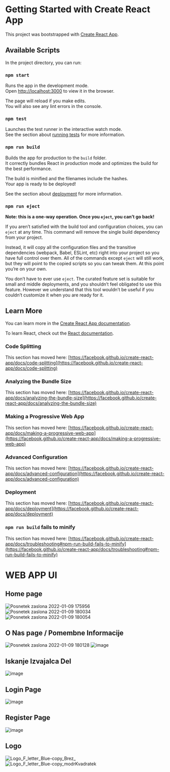 # Getting Started with Create React App

This project was bootstrapped with [Create React App](https://github.com/facebook/create-react-app).

## Available Scripts

In the project directory, you can run:

### `npm start`

Runs the app in the development mode.\
Open [http://localhost:3000](http://localhost:3000) to view it in the browser.

The page will reload if you make edits.\
You will also see any lint errors in the console.

### `npm test`

Launches the test runner in the interactive watch mode.\
See the section about [running tests](https://facebook.github.io/create-react-app/docs/running-tests) for more information.

### `npm run build`

Builds the app for production to the `build` folder.\
It correctly bundles React in production mode and optimizes the build for the best performance.

The build is minified and the filenames include the hashes.\
Your app is ready to be deployed!

See the section about [deployment](https://facebook.github.io/create-react-app/docs/deployment) for more information.

### `npm run eject`

**Note: this is a one-way operation. Once you `eject`, you can’t go back!**

If you aren’t satisfied with the build tool and configuration choices, you can `eject` at any time. This command will remove the single build dependency from your project.

Instead, it will copy all the configuration files and the transitive dependencies (webpack, Babel, ESLint, etc) right into your project so you have full control over them. All of the commands except `eject` will still work, but they will point to the copied scripts so you can tweak them. At this point you’re on your own.

You don’t have to ever use `eject`. The curated feature set is suitable for small and middle deployments, and you shouldn’t feel obligated to use this feature. However we understand that this tool wouldn’t be useful if you couldn’t customize it when you are ready for it.

## Learn More

You can learn more in the [Create React App documentation](https://facebook.github.io/create-react-app/docs/getting-started).

To learn React, check out the [React documentation](https://reactjs.org/).

### Code Splitting

This section has moved here: [https://facebook.github.io/create-react-app/docs/code-splitting](https://facebook.github.io/create-react-app/docs/code-splitting)

### Analyzing the Bundle Size

This section has moved here: [https://facebook.github.io/create-react-app/docs/analyzing-the-bundle-size](https://facebook.github.io/create-react-app/docs/analyzing-the-bundle-size)

### Making a Progressive Web App

This section has moved here: [https://facebook.github.io/create-react-app/docs/making-a-progressive-web-app](https://facebook.github.io/create-react-app/docs/making-a-progressive-web-app)

### Advanced Configuration

This section has moved here: [https://facebook.github.io/create-react-app/docs/advanced-configuration](https://facebook.github.io/create-react-app/docs/advanced-configuration)

### Deployment

This section has moved here: [https://facebook.github.io/create-react-app/docs/deployment](https://facebook.github.io/create-react-app/docs/deployment)

### `npm run build` fails to minify

This section has moved here: [https://facebook.github.io/create-react-app/docs/troubleshooting#npm-run-build-fails-to-minify](https://facebook.github.io/create-react-app/docs/troubleshooting#npm-run-build-fails-to-minify)


# WEB APP UI

## Home page
![Posnetek zaslona 2022-01-09 175956](https://user-images.githubusercontent.com/56089916/148692639-f8df23d7-df94-457d-be31-3adb3638ddce.png)
![Posnetek zaslona 2022-01-09 180034](https://user-images.githubusercontent.com/56089916/148692647-96369498-c569-4f23-b4ef-9a56014c1221.png)
![Posnetek zaslona 2022-01-09 180054](https://user-images.githubusercontent.com/56089916/148692651-938e13f7-88aa-4fea-944a-3e7bc94b3b9f.png)

## O Nas page / Pomembne Informacije
![Posnetek zaslona 2022-01-09 180128](https://user-images.githubusercontent.com/56089916/148692656-01875a71-1178-4098-808a-18ff91f1be98.png)
![image](https://user-images.githubusercontent.com/56089916/148692752-06ad3258-93fe-4adb-baff-fd6424d6f49d.png)

## Iskanje Izvajalca Del
![image](https://user-images.githubusercontent.com/56089916/148692801-550ea528-97de-40f2-83f5-efd31f9bedad.png)

## Login Page
![image](https://user-images.githubusercontent.com/56089916/148692711-ae7a03c2-3abb-4a28-9b92-107ab56eb09f.png)

## Register Page
![image](https://user-images.githubusercontent.com/56089916/148692726-d70df8c0-8f64-4556-87a5-f57538311a35.png)


## Logo

![Logo_F_letter_Blue-copy_Brez_](https://user-images.githubusercontent.com/56089916/148692861-01e5080f-276a-4530-85be-c8681d9dd96b.png)
![Logo_F_letter_Blue-copy_modrKvadratek](https://user-images.githubusercontent.com/56089916/148692871-4d5f16aa-b9c9-4dad-8eb0-d64e62ced88f.png)




